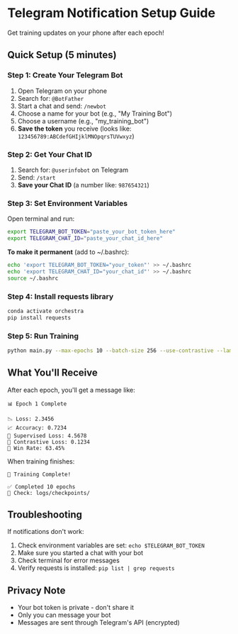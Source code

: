 # Telegram Notification Setup Guide

Get training updates on your phone after each epoch!

## Quick Setup (5 minutes)

### Step 1: Create Your Telegram Bot

1. Open Telegram on your phone
2. Search for: `@BotFather`
3. Start a chat and send: `/newbot`
4. Choose a name for your bot (e.g., "My Training Bot")
5. Choose a username (e.g., "my_training_bot")
6. **Save the token** you receive (looks like: `123456789:ABCdefGHIjklMNOpqrsTUVwxyz`)

### Step 2: Get Your Chat ID

1. Search for: `@userinfobot` on Telegram
2. Send: `/start`
3. **Save your Chat ID** (a number like: `987654321`)

### Step 3: Set Environment Variables

Open terminal and run:

```bash
export TELEGRAM_BOT_TOKEN="paste_your_bot_token_here"
export TELEGRAM_CHAT_ID="paste_your_chat_id_here"
```

**To make it permanent** (add to ~/.bashrc):
```bash
echo 'export TELEGRAM_BOT_TOKEN="your_token"' >> ~/.bashrc
echo 'export TELEGRAM_CHAT_ID="your_chat_id"' >> ~/.bashrc
source ~/.bashrc
```

### Step 4: Install requests library

```bash
conda activate orchestra
pip install requests
```

### Step 5: Run Training

```bash
python main.py --max-epochs 10 --batch-size 256 --use-contrastive --lambda-contrast 0.1
```

## What You'll Receive

After each epoch, you'll get a message like:

```
📊 Epoch 1 Complete

📉 Loss: 2.3456
📈 Accuracy: 0.7234
🔵 Supervised Loss: 4.5678
🔴 Contrastive Loss: 0.1234
🎯 Win Rate: 63.45%
```

When training finishes:
```
🎉 Training Complete!

✅ Completed 10 epochs
📁 Check: logs/checkpoints/
```

## Troubleshooting

If notifications don't work:
1. Check environment variables are set: `echo $TELEGRAM_BOT_TOKEN`
2. Make sure you started a chat with your bot
3. Check terminal for error messages
4. Verify requests is installed: `pip list | grep requests`

## Privacy Note

- Your bot token is private - don't share it
- Only you can message your bot
- Messages are sent through Telegram's API (encrypted)
